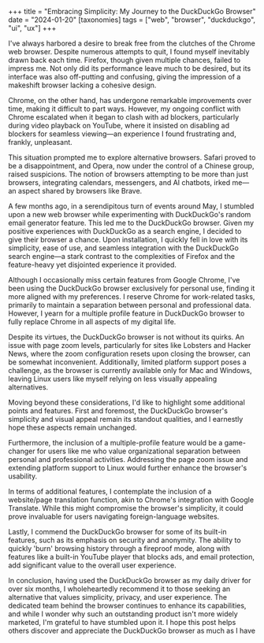 +++
title = "Embracing Simplicity: My Journey to the DuckDuckGo Browser"
date = "2024-01-20"
[taxonomies]
tags = ["web", "browser", "duckduckgo", "ui", "ux"]
+++

I've always harbored a desire to break free from the clutches of the Chrome web browser. Despite numerous attempts to quit, I found myself inevitably drawn back each time. Firefox, though given multiple chances, failed to impress me. Not only did its performance leave much to be desired, but its interface was also off-putting and confusing, giving the impression of a makeshift browser lacking a cohesive design.

Chrome, on the other hand, has undergone remarkable improvements over time, making it difficult to part ways. However, my ongoing conflict with Chrome escalated when it began to clash with ad blockers, particularly during video playback on YouTube, where it insisted on disabling ad blockers for seamless viewing—an experience I found frustrating and, frankly, unpleasant.

This situation prompted me to explore alternative browsers. Safari proved to be a disappointment, and Opera, now under the control of a Chinese group, raised suspicions. The notion of browsers attempting to be more than just browsers, integrating calendars, messengers, and AI chatbots, irked me—an aspect shared by browsers like Brave.

A few months ago, in a serendipitous turn of events around May, I stumbled upon a new web browser while experimenting with DuckDuckGo's random email generator feature. This led me to the DuckDuckGo browser. Given my positive experiences with DuckDuckGo as a search engine, I decided to give their browser a chance. Upon installation, I quickly fell in love with its simplicity, ease of use, and seamless integration with the DuckDuckGo search engine—a stark contrast to the complexities of Firefox and the feature-heavy yet disjointed experience it provided.

Although I occasionally miss certain features from Google Chrome, I've been using the DuckDuckGo browser exclusively for personal use, finding it more aligned with my preferences. I reserve Chrome for work-related tasks, primarily to maintain a separation between personal and professional data. However, I yearn for a multiple profile feature in DuckDuckGo browser to fully replace Chrome in all aspects of my digital life.

Despite its virtues, the DuckDuckGo browser is not without its quirks. An issue with page zoom levels, particularly for sites like Lobsters and Hacker News, where the zoom configuration resets upon closing the browser, can be somewhat inconvenient. Additionally, limited platform support poses a challenge, as the browser is currently available only for Mac and Windows, leaving Linux users like myself relying on less visually appealing alternatives.

Moving beyond these considerations, I'd like to highlight some additional points and features. First and foremost, the DuckDuckGo browser's simplicity and visual appeal remain its standout qualities, and I earnestly hope these aspects remain unchanged.

Furthermore, the inclusion of a multiple-profile feature would be a game-changer for users like me who value organizational separation between personal and professional activities. Addressing the page zoom issue and extending platform support to Linux would further enhance the browser's usability.

In terms of additional features, I contemplate the inclusion of a website/page translation function, akin to Chrome's integration with Google Translate. While this might compromise the browser's simplicity, it could prove invaluable for users navigating foreign-language websites.

Lastly, I commend the DuckDuckGo browser for some of its built-in features, such as its emphasis on security and anonymity. The ability to quickly 'burn' browsing history through a fireproof mode, along with features like a built-in YouTube player that blocks ads, and email protection, add significant value to the overall user experience.

In conclusion, having used the DuckDuckGo browser as my daily driver for over six months, I wholeheartedly recommend it to those seeking an alternative that values simplicity, privacy, and user experience. The dedicated team behind the browser continues to enhance its capabilities, and while I wonder why such an outstanding product isn't more widely marketed, I'm grateful to have stumbled upon it. I hope this post helps others discover and appreciate the DuckDuckGo browser as much as I have
